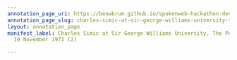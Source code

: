 ```yaml
---
annotation_page_uri: https://benwbrum.github.io/spokenweb-hackathon-development/annotations/charles-simic-at-sir-george-williams-university-the-poetry-series-19-november-1971-2--canvas-1-charles-simic-.json
annotation_page_slug: charles-simic-at-sir-george-williams-university-the-poetry-series-19-november-1971-2--canvas-1-charles-simic-
layout: annotation_page
manifest_label: Charles Simic at Sir George Williams University, The Poetry Series,
  19 November 1971 (2)

---
```

